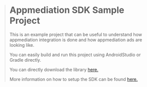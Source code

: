 ># Appmediation SDK Sample Project
>
>This is an example project that can be useful to understand how appmediation integration is done and how appmediation ads are looking like.
>
>You can easily build and run this project using AndroidStudio or Gradle directly.
>
>
>
>You can directly download the library [here.](https://storage.googleapis.com/appmediation-sdk/appmediation-android.zip)
>
>More information on how to setup the SDK can be found [here.](https://appmediation.com/android-sdk-documentation)
